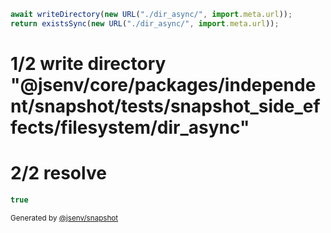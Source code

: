 ```js
await writeDirectory(new URL("./dir_async/", import.meta.url));
return existsSync(new URL("./dir_async/", import.meta.url));
```

# 1/2 write directory "@jsenv/core/packages/independent/snapshot/tests/snapshot_side_effects/filesystem/dir_async"

# 2/2 resolve

```js
true
```

<sub>
  Generated by <a href="https://github.com/jsenv/core/tree/main/packages/independent/snapshot">@jsenv/snapshot</a>
</sub>